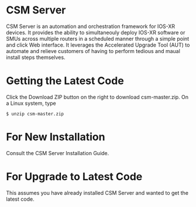 # CSM Server

CSM Server is an automation and orchestration framework for IOS-XR devices.  It provides the ability to simultaneouly deploy IOS-XR software or SMUs across multiple routers in a scheduled manner through a simple point and click Web interface.  It leverages the Accelerated Upgrade Tool (AUT) to automate and relieve customers of having to perform tedious and maual install steps themselves.

# Getting the Latest Code

Click the Download ZIP button on the right to download csm-master.zip.  On a Linux system, type

```shell
$ unzip csm-master.zip
```

# For New Installation

Consult the CSM Server Installation Guide.

# For Upgrade to Latest Code

This assumes you have already installed CSM Server and wanted to get the latest code.
